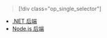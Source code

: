 > [!div class="op_single_selector"]
- [.NET 后端](../articles/app-service-mobile/app-service-mobile-dotnet-backend-how-to-use-server-sdk.md)
- [Node.js 后端](../articles/app-service-mobile/app-service-mobile-node-backend-how-to-use-server-sdk.md)

<!---HONumber=Mooncake_0919_2016-->